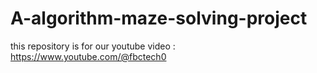 # A-algorithm-maze-solving-project
this repository is for our youtube video :  https://www.youtube.com/@fbctech0

